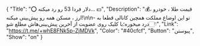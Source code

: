 {
"Title": "⭕️ دلار فردا 53 رو رد میکنه... 💵",
"Description": "💰قیمت طلا ، خودرو ، ارز ، مسکن همه رو پیش‌بینی میکنه!\n\n- تو این اوضاع مملکت همچین کانالی قطعا به درد میخوره؛با کلیک روی عضویت از آخرین پیش‌بینی‌هاش مطلع شو👇🏻",
"Link": "https://t.me/+whE8FNk5p-ZjMDVk",
"Color": "#40cfcf",
"Button": "پیوستن",
"Show": "on"
}
